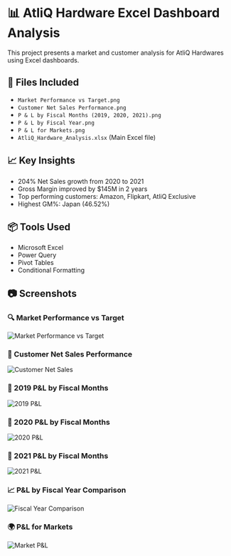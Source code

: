 # 📊 AtliQ Hardware Excel Dashboard Analysis

This project presents a market and customer analysis for AtliQ Hardwares using Excel dashboards.

## 📁 Files Included
- `Market Performance vs Target.png`
- `Customer Net Sales Performance.png`
- `P & L by Fiscal Months (2019, 2020, 2021).png`
- `P & L by Fiscal Year.png`
- `P & L for Markets.png`
- `AtliQ_Hardware_Analysis.xlsx` (Main Excel file)

## 📈 Key Insights
- 204% Net Sales growth from 2020 to 2021
- Gross Margin improved by $145M in 2 years
- Top performing customers: Amazon, Flipkart, AtliQ Exclusive
- Highest GM%: Japan (46.52%)

## 📦 Tools Used
- Microsoft Excel
- Power Query
- Pivot Tables
- Conditional Formatting

## 📷 Screenshots

### 🔍 Market Performance vs Target
![Market Performance vs Target](Market_Performance_vs_Target.png)

### 👥 Customer Net Sales Performance
![Customer Net Sales](Customer_Net_Sales_Performance.png)

### 📆 2019 P&L by Fiscal Months
![2019 P&L](2019_PnL.png)

### 📆 2020 P&L by Fiscal Months
![2020 P&L](2020_PnL.png)

### 📆 2021 P&L by Fiscal Months
![2021 P&L](2021_PnL.png)

### 📈 P&L by Fiscal Year Comparison
![Fiscal Year Comparison](Fiscal_Year_Comparison.png)

### 🌍 P&L for Markets
![Market P&L](Market_PnL.png)

